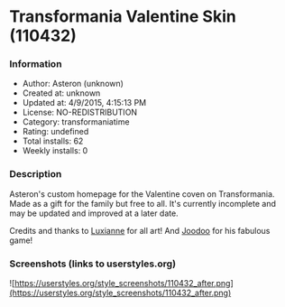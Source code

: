 # Transformania Valentine Skin (110432)

### Information
- Author: Asteron (unknown)
- Created at: unknown
- Updated at: 4/9/2015, 4:15:13 PM
- License: NO-REDISTRIBUTION
- Category: transformaniatime
- Rating: undefined
- Total installs: 62
- Weekly installs: 0


### Description
Asteron's custom homepage for the Valentine coven on Transformania. Made as a gift for the family but free to all. It's currently incomplete and may be updated and improved at a later date.

Credits and thanks to <a href="http://luxianne.deviantart.com/">Luxianne</a> for all art!
And <a href="http://joodoo.deviantart.com/">Joodoo</a> for his fabulous game!


### Screenshots (links to userstyles.org)
![https://userstyles.org/style_screenshots/110432_after.png](https://userstyles.org/style_screenshots/110432_after.png)


